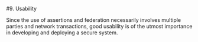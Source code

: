 #9. Usability

Since the use of assertions and federation necessarily involves multiple parties and network transactions, good usability is of the utmost importance in developing and deploying a secure system.